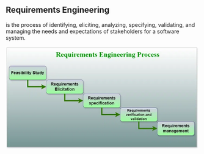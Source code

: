 ## Requirements Engineering 

is the process of identifying, eliciting, analyzing, specifying, validating, and managing the needs and expectations of stakeholders for a software system.

![alt text](image.png)





